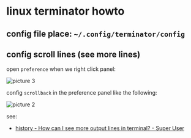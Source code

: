 # linux terminator howto

## config file place: `~/.config/terminator/config`

## config scroll lines (see more lines)

open `preference` when we right click panel:

![picture 3](https://mark-vue-oss.oss-cn-hangzhou.aliyuncs.com/linux-terminator-howto-1644487281849-ece44d9d7fe93cad3d17ae07bf5ac6204bcd7bac3eda3abfe91648fd061b6501.png)

config `scrollback` in the preference panel like the following:

![picture 2](https://mark-vue-oss.oss-cn-hangzhou.aliyuncs.com/linux-terminator-howto-1644487255597-07aa3345e2b7820eaa6330b4bf82a35d585daf20e1ec9c6e652e51571ea71737.png)

see:

- [history - How can I see more output lines in terminal? - Super User](https://superuser.com/questions/434883/how-can-i-see-more-output-lines-in-terminal)

